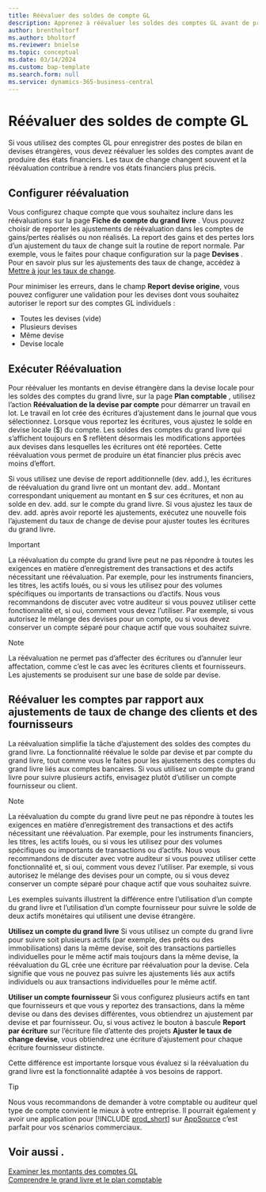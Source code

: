 ```yaml
---
title: Réévaluer des soldes de compte GL
description: Apprenez à réévaluer les soldes des comptes GL avant de produire vos états financiers.
author: brentholtorf
ms.author: bholtorf
ms.reviewer: bnielse
ms.topic: conceptual
ms.date: 03/14/2024
ms.custom: bap-template
ms.search.form: null
ms.service: dynamics-365-business-central
---
```


# Réévaluer des soldes de compte GL

Si vous utilisez des comptes GL pour enregistrer des postes de bilan en devises étrangères, vous devez réévaluer les soldes des comptes avant de produire des états financiers. Les taux de change changent souvent et la réévaluation contribue à rendre vos états financiers plus précis.

## Configurer réévaluation

Vous configurez chaque compte que vous souhaitez inclure dans les réévaluations sur la page **Fiche de compte du grand livre** . Vous pouvez choisir de reporter les ajustements de réévaluation dans les comptes de gains/pertes réalisés ou non réalisés. La report des gains et des pertes lors d’un ajustement du taux de change suit la routine de report normale. Par exemple, vous le faites pour chaque configuration sur la page **Devises** . Pour en savoir plus sur les ajustements des taux de change, accédez à [Mettre à jour les taux de change](finance-how-update-currencies.md).

Pour minimiser les erreurs, dans le champ **Report devise origine**, vous pouvez configurer une validation pour les devises dont vous souhaitez autoriser le report sur des comptes GL individuels :

* Toutes les devises (vide)
* Plusieurs devises
* Même devise
* Devise locale

## Exécuter Réévaluation

Pour réévaluer les montants en devise étrangère dans la devise locale pour les soldes des comptes du grand livre, sur la page **Plan comptable** , utilisez l’action **Réévaluation de la devise par compte** pour démarrer un travail en lot. Le travail en lot crée des écritures d’ajustement dans le journal que vous sélectionnez. Lorsque vous reportez les écritures, vous ajustez le solde en devise locale ($) du compte. Les soldes des comptes du grand livre qui s’affichent toujours en $ reflètent désormais les modifications apportées aux devises dans lesquelles les écritures ont été reportées. Cette réévaluation vous permet de produire un état financier plus précis avec moins d’effort.

Si vous utilisez une devise de report additionnelle (dev. add.), les écritures de réévaluation du grand livre ont un montant dev. add.. Montant correspondant uniquement au montant en $ sur ces écritures, et non au solde en dev. add. sur le compte du grand livre. Si vous ajustez les taux de dev. add. après avoir reporté les ajustements, exécutez une nouvelle fois l’ajustement du taux de change de devise pour ajuster toutes les écritures du grand livre.

> [!IMPORTANT]
> La réévaluation du compte du grand livre peut ne pas répondre à toutes les exigences en matière d’enregistrement des transactions et des actifs nécessitant une réévaluation. Par exemple, pour les instruments financiers, les titres, les actifs loués, ou si vous les utilisez pour des volumes spécifiques ou importants de transactions ou d’actifs. Nous vous recommandons de discuter avec votre auditeur si vous pouvez utiliser cette fonctionnalité et, si oui, comment vous devez l’utiliser. Par exemple, si vous autorisez le mélange des devises pour un compte, ou si vous devez conserver un compte séparé pour chaque actif que vous souhaitez suivre.

> [!NOTE]
> La réévaluation ne permet pas d’affecter des écritures ou d’annuler leur affectation, comme c’est le cas avec les écritures clients et fournisseurs. Les ajustements se produisent sur une base de solde par devise.

## Réévaluer les comptes par rapport aux ajustements de taux de change des clients et des fournisseurs

La réévaluation simplifie la tâche d’ajustement des soldes des comptes du grand livre. La fonctionnalité réévalue le solde par devise et par compte du grand livre, tout comme vous le faites pour les ajustements des comptes du grand livre liés aux comptes bancaires. Si vous utilisez un compte du grand livre pour suivre plusieurs actifs, envisagez plutôt d’utiliser un compte fournisseur ou client.

> [!NOTE]
> La réévaluation du compte du grand livre peut ne pas répondre à toutes les exigences en matière d’enregistrement des transactions et des actifs nécessitant une réévaluation. Par exemple, pour les instruments financiers, les titres, les actifs loués, ou si vous les utilisez pour des volumes spécifiques ou importants de transactions ou d’actifs. Nous vous recommandons de discuter avec votre auditeur si vous pouvez utiliser cette fonctionnalité et, si oui, comment vous devez l’utiliser. Par exemple, si vous autorisez le mélange des devises pour un compte, ou si vous devez conserver un compte séparé pour chaque actif que vous souhaitez suivre.

Les exemples suivants illustrent la différence entre l’utilisation d’un compte du grand livre et l’utilisation d’un compte fournisseur pour suivre le solde de deux actifs monétaires qui utilisent une devise étrangère.

**Utilisez un compte du grand livre** Si vous utilisez un compte du grand livre pour suivre soit plusieurs actifs (par exemple, des prêts ou des immobilisations) dans la même devise, soit des transactions partielles individuelles pour le même actif mais toujours dans la même devise, la réévaluation du GL crée une écriture par réévaluation pour la devise. Cela signifie que vous ne pouvez pas suivre les ajustements liés aux actifs individuels ou aux transactions individuelles pour le même actif.

**Utiliser un compte fournisseur** Si vous configurez plusieurs actifs en tant que fournisseurs et que vous y reportez des transactions, dans la même devise ou dans des devises différentes, vous obtiendrez un ajustement par devise et par fournisseur. Ou, si vous activez le bouton à bascule **Report par écriture** sur l’écriture file d’attente des projets **Ajuster le taux de change devise**, vous obtiendrez une écriture d’ajustement pour chaque écriture fournisseur distincte.

Cette différence est importante lorsque vous évaluez si la réévaluation du grand livre est la fonctionnalité adaptée à vos besoins de rapport.

> [!TIP]
> Nous vous recommandons de demander à votre comptable ou auditeur quel type de compte convient le mieux à votre entreprise. Il pourrait également y avoir une application pour [!INCLUDE [prod_short](includes/prod_short.md)] sur [AppSource](https://appsource.microsoft.com/en-us/marketplace/apps?page=1&product=dynamics-365-business-central) c’est parfait pour vos scénarios commerciaux.

## Voir aussi .

[Examiner les montants des comptes GL](finance-review-accounts.md)  
[Comprendre le grand livre et le plan comptable](finance-general-ledger.md)  
